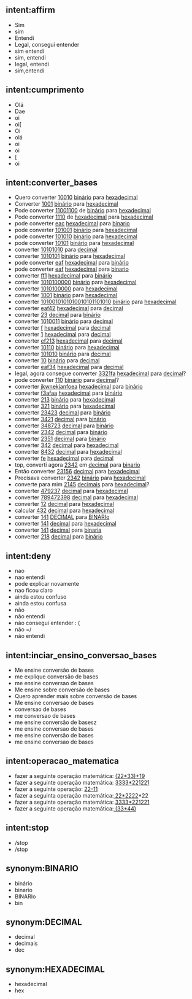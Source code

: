 ## intent:affirm
- Sim
- sim
- Entendi
- Legal, consegui entender
- sim entendi
- sim, entendi
- legal, entendi
- sim,entendi

## intent:cumprimento
- Olá
- Dae
- oi
- oi[
- Oi
- olá
- oi
- oi
- [
- oi

## intent:converter_bases
- Quero converter [10010](valor) [binário](base_valor:BINARIO) para [hexadecimal](base_para_converter:HEXADECIMAL)
- Converter [1001](valor) [binário](base_valor:BINARIO) para [hexadecimal](base_para_converter:HEXADECIMAL)
- Pode converter [11001100](valor) de [binário](base_valor:BINARIO) para [hexadecimal](base_para_converter:HEXADECIMAL)
- Pode converter [1110](valor) de [hexadecimal](base_valor:HEXADECIMAL) para [hexadecimal](base_para_converter:HEXADECIMAL)
- pode converter [eac](valor) [hexadecimal](base_valor:HEXADECIMAL) para [binario](base_para_converter:BINARIO)
- pode converter [101001](valor) [binário](base_valor:BINARIO) para [hexadecimal](base_para_converter:HEXADECIMAL)
- pode converter [101010](valor) [binário](base_valor:BINARIO) para [hexadecimal](base_para_converter:HEXADECIMAL)
- pode converter [10101](valor) [binário](base_valor:BINARIO) para [hexadecimal](base_para_converter:HEXADECIMAL)
- converter [10101010](valor) para [decimal](base_para_converter:DECIMAL)
- converter [1010101](valor) [binário](base_valor:BINARIO) para [hexadecimal](base_para_converter:HEXADECIMAL)
- pode converter [eaf](valor) [hexadecimal](base_valor:HEXADECIMAL) para [binário](base_para_converter:BINARIO)
- pode converter [eaf](valor) [hexadecimal](base_valor:HEXADECIMAL) para [binario](base_para_converter:BINARIO)
- converter [ff1](valor) [hexadecimal](base_valor:HEXADECIMAL) para [binário](base_para_converter:BINARIO)
- converter [1010100000](valor) [binário](base_valor:BINARIO) para [hexadecimal](base_para_converter:HEXADECIMAL)
- converter [1010100000](valor) para [hexadecimal](base_para_converter:HEXADECIMAL)
- converter [1001](valor) [binário](base_valor:BINARIO) para [hexadecimal](base_para_converter:HEXADECIMAL)
- converter [1010010101010010101101010](valor) [binário](base_valor:BINARIO) para [hexadecimal](base_para_converter:HEXADECIMAL)
- converter [eaf42](valor)  [hexadecimal](base_valor:HEXADECIMAL) para [decimal](base_para_converter:DECIMAL)
- converter [23](valor) [decimal](base_valor:DECIMAL) para [binário](base_para_converter:BINARIO)
- converter [1010011](valor) [binário](base_valor:BINARIO) para [decimal](base_para_converter:DECIMAL)
- converter [f](valor) [hexadecimal](base_valor:HEXADECIMAL) para [decimal](base_para_converter:DECIMAL)
- converter [1](valor) [hexadecimal](base_valor:HEXADECIMAL) para [decimal](base_para_converter:DECIMAL)
- converter [ef213](valor) [hexadecimal](base_valor:HEXADECIMAL) para [decimal](base_para_converter:DECIMAL)
- converter [10110](valor) [binário](base_valor:BINARIO) para [hexadecimal](base_para_converter:HEXADECIMAL)
- converter [101010](valor) [binário](base_valor:BINARIO) para [decimal](base_para_converter:DECIMAL)
- converter [10](valor) [binário](base_valor:BINARIO) para [decimal](base_para_converter:DECIMAL)
- converter [eaf34](valor) [hexadecimal](base_valor:HEXADECIMAL) para [decimal](base_para_converter:DECIMAL)
- legal, agora consegue converter [3321fa](valor) [hexadecimal](base_valor:HEXADECIMAL) para [decimal](base_para_converter:DECIMAL)?
- pode converter [110](valor) [binário](base_valor:BINARIO) para [decimal](base_para_converter:DECIMAL)?
- converter [jkwnekjanfoea](valor) [hexadecimal](base_valor:HEXADECIMAL) para [binário](base_para_converter:BINARIO)
- converter [f3afaa](valor) [hexadecimal](base_valor:HEXADECIMAL) para [binário](base_para_converter:BINARIO)
- converter [213](valor) [binário](base_valor:BINARIO) para [hexadecimal](base_para_converter:HEXADECIMAL)
- converter [321](valor) [binário](base_valor:BINARIO) para [hexadecimal](base_para_converter:HEXADECIMAL)
- converter [23423](valor) [decimal](base_valor:DECIMAL) para [binário](base_para_converter:BINARIO)
- converter [3421](valor) [decimal](base_valor:DECIMAL) para [binário](base_para_converter:BINARIO)
- converter [348723](valor) [decimal](base_valor:DECIMAL) para [binário](base_para_converter:BINARIO)
- converter [2342](valor) [decimal](base_valor:DECIMAL) para [binário](base_para_converter:BINARIO)
- converter [2351](valor) [decimal](base_valor:DECIMAL) para [binário](base_para_converter:BINARIO)
- converter [342](valor) [decimal](base_valor:DECIMAL) para [hexadecimal](base_para_converter:HEXADECIMAL)
- converter [8432](valor) [decimal](base_valor:DECIMAL) para [hexadecimal](base_para_converter:HEXADECIMAL)
- converter [fe](valor) [hexadecimal](base_valor:HEXADECIMAL) para [decimal](base_para_converter:DECIMAL)
- top, converti agora [2342](valor) em [decimal](base_valor:DECIMAL) para [binario](base_para_converter:BINARIO)
- Então converter [23156](valor) [decimal](base_valor:DECIMAL) para [hexadecimal](base_para_converter:HEXADECIMAL)
- Precisava converter [2342](valor) [binário](base_valor:BINARIO) para [hexadecimal](base_para_converter:HEXADECIMAL)
- converte para mim [2145](valor) [decimais](base_valor:DECIMAL) para [hexadecimal](base_para_converter:HEXADECIMAL)?
- converter [479237](valor) [decimal](base_valor:DECIMAL) para [hexadecimal](base_para_converter:HEXADECIMAL)
- converter [789472398](valor) [decimal](base_valor:DECIMAL) para [hexadecimal](base_para_converter:HEXADECIMAL)
- converter [12](valor) [decimal](base_valor:DECIMAL) para [hexadecimal](base_para_converter:HEXADECIMAL)
- calcular [432](valor) [decimal](base_valor:DECIMAL) para [hexadecimal](base_para_converter:HEXADECIMAL)
- converter [141](valor) [DECIMAL](base_valor) para [BINARIo](base_para_converter:BINARIO)
- converter [141](valor) [decimal](base_valor:DECIMAL) para [hexadecimal](base_para_converter:HEXADECIMAL)
- converter [141](valor) [decimal](base_valor:DECIMAL) para [binaria](base_para_converter)
- converter [218](valor) [decimal](base_valor:DECIMAL) para [binário](base_para_converter:BINARIO)

## intent:deny
- nao
- nao entendi
- pode explicar novamente
- nao ficou claro
- ainda estou confuso
- ainda estou confusa
- não
- não entendi
- não consegui entender : (
- não =/
- não entendi

## intent:inciar_ensino_conversao_bases
- Me ensine conversão de bases
- me explique conversão de bases
- me ensine conversao de bases
- Me ensine sobre conversão de bases
- Quero aprender mais sobre conversão de bases
- Me ensine conversao de bases
- conversao de bases
- me conversao de bases
- me ensine conversão de basesz
- me ensine conversao de bases
- me ensine conversão de bases
- me ensine conversao de bases

## intent:operacao_matematica
- fazer a seguinte operação matemática: [(22*33)+19](calculo)
- fazer a seguinte operação matemática: [33](valor)[33*221](calculo)[221](valor)
- fazer a seguinte operação: [22-11](calculo)
- fazer a seguinta operação matemática:[ 22*22](valor)[22](valor)*22
- fazer a seguinte operação matemática: [33](valor)[33*221](valor)[221](valor)
- fazer a seguinte operação matemática:[ (33*44)](valor)

## intent:stop
- /stop
- /stop

## synonym:BINARIO
- binário
- binario
- BINARIo
- bin

## synonym:DECIMAL
- decimal
- decimais
- dec

## synonym:HEXADECIMAL
- hexadecimal
- hex
